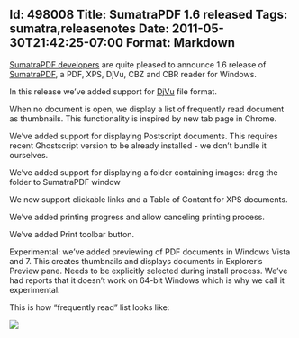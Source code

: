 Id: 498008
Title: SumatraPDF 1.6 released
Tags: sumatra,releasenotes
Date: 2011-05-30T21:42:25-07:00
Format: Markdown
--------------
[SumatraPDF developers](http://www.ohloh.net/p/4623/contributors) are
quite pleased to announce 1.6 release of
[SumatraPDF](http://blog.kowalczyk.info/software/sumatrapdf), a PDF,
XPS, DjVu, CBZ and CBR reader for Windows.

In this release we’ve added support for [DjVu](http://djvu.org/) file
format.

When no document is open, we display a list of frequently read document
as thumbnails. This functionality is inspired by new tab page in Chrome.

We’ve added support for displaying Postscript documents. This requires
recent Ghostscript version to be already installed - we don’t bundle it
ourselves.

We’ve added support for displaying a folder containing images: drag the
folder to SumatraPDF window

We now support clickable links and a Table of Content for XPS documents.

We’ve added printing progress and allow canceling printing process.

We’ve added Print toolbar button.

Experimental: we’ve added previewing of PDF documents in Windows Vista
and 7. This creates thumbnails and displays documents in Explorer’s
Preview pane. Needs to be explicitly selected during install process.
We’ve had reports that it doesn’t work on 64-bit Windows which is why we
call it experimental.

This is how “frequently read” list looks like:

![](=http://kjkpub.s3.amazonaws.com/blog/sumatra/sum-shot-03-small.png)
